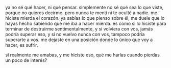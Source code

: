 ya no sé qué hacer, ni qué pensar.
simplemente no sé qué sea lo que viste, porque no quieres decirme. pero nunca te mentí ni te oculté a nadie.
me hiciste mierda el corazón. ya sabías lo que pienso sobre él, me duele que lo hayas hecho sabiendo que me iba a hacer mierda. es como si lo hiciste para terminar de destruirme sentimentalmente, y si volviera con vos, jamás podría superar eso, y si no vuelvo nunca con vos, tampoco podría superarte a vos. me dejaste en una posición donde lo único que voy a hacer, es sufrir.

si realmente me amabas, y me hiciste eso, qué me harías cuando pierdas un poco de interés?
